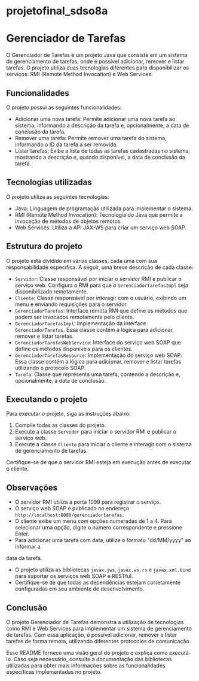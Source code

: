 # projetofinal_sdso8a

# Gerenciador de Tarefas

O Gerenciador de Tarefas é um projeto Java que consiste em um sistema de gerenciamento de tarefas, onde é possível adicionar, remover e listar tarefas. O projeto utiliza duas tecnologias diferentes para disponibilizar os serviços: RMI (Remote Method Invocation) e Web Services.

## Funcionalidades

O projeto possui as seguintes funcionalidades:

- Adicionar uma nova tarefa: Permite adicionar uma nova tarefa ao sistema, informando a descrição da tarefa e, opcionalmente, a data de conclusão da tarefa.
- Remover uma tarefa: Permite remover uma tarefa do sistema, informando o ID da tarefa a ser removida.
- Listar tarefas: Exibe a lista de todas as tarefas cadastradas no sistema, mostrando a descrição e, quando disponível, a data de conclusão da tarefa.

## Tecnologias utilizadas

O projeto utiliza as seguintes tecnologias:

- Java: Linguagem de programação utilizada para implementar o sistema.
- RMI (Remote Method Invocation): Tecnologia do Java que permite a invocação de métodos de objetos remotos.
- Web Services: Utiliza a API JAX-WS para criar um serviço web SOAP.

## Estrutura do projeto

O projeto está dividido em várias classes, cada uma com sua responsabilidade específica. A seguir, uma breve descrição de cada classe:

- `Servidor`: Classe responsável por iniciar o servidor RMI e publicar o serviço web. Configura o RMI para que o `GerenciadorTarefasImpl` seja disponibilizado remotamente.
- `Cliente`: Classe responsável por interagir com o usuário, exibindo um menu e enviando requisições para o servidor.
- `GerenciadorTarefas`: Interface remota RMI que define os métodos que podem ser invocados remotamente pelo cliente.
- `GerenciadorTarefasImpl`: Implementação da interface `GerenciadorTarefas`. Essa classe contém a lógica para adicionar, remover e listar tarefas.
- `GerenciadorTarefasWebService`: Interface do serviço web SOAP que define os métodos disponíveis para os clientes.
- `GerenciadorTarefasResource`: Implementação do serviço web SOAP. Essa classe contém a lógica para adicionar, remover e listar tarefas utilizando o protocolo SOAP.
- `Tarefa`: Classe que representa uma tarefa, contendo a descrição e, opcionalmente, a data de conclusão.

## Executando o projeto

Para executar o projeto, siga as instruções abaixo:

1. Compile todas as classes do projeto.
2. Execute a classe `Servidor` para iniciar o servidor RMI e publicar o serviço web.
3. Execute a classe `Cliente` para iniciar o cliente e interagir com o sistema de gerenciamento de tarefas.

Certifique-se de que o servidor RMI esteja em execução antes de executar o cliente.

## Observações

- O servidor RMI utiliza a porta 1099 para registrar o serviço.
- O serviço web SOAP é publicado no endereço `http://localhost:8080/gerenciadortarefas`.
- O cliente exibe um menu com opções numeradas de 1 a 4. Para selecionar uma opção, digite o número correspondente e pressione Enter.
- Para adicionar uma tarefa com data, utilize o formato "dd/MM/yyyy" ao informar a

 data da tarefa.
- O projeto utiliza as bibliotecas `javax.jws`, `javax.ws.rs` e `javax.xml.bind` para suportar os serviços web SOAP e RESTful.
- Certifique-se de que todas as dependências estejam corretamente configuradas em seu ambiente de desenvolvimento.

## Conclusão

O projeto Gerenciador de Tarefas demonstra a utilização de tecnologias como RMI e Web Services para implementar um sistema de gerenciamento de tarefas. Com essa aplicação, é possível adicionar, remover e listar tarefas de forma remota, utilizando diferentes protocolos de comunicação.

Esse README fornece uma visão geral do projeto e explica como executá-lo. Caso seja necessário, consulte a documentação das bibliotecas utilizadas para obter mais informações sobre as funcionalidades específicas implementadas no projeto.
